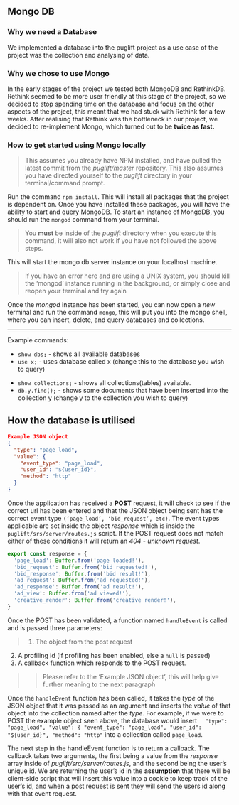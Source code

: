 ## Mongo DB

### Why we need a Database
We implemented a database into the puglift project as a use case of the project was the collection and analysing of data.

### Why we chose to use Mongo
In the early stages of the project we tested both MongoDB and RethinkDB.
Rethink seemed to be more user friendly at this stage of the project, so we decided to stop spending time on the database and focus on the other aspects of the project, this meant that we had stuck with Rethink for a few weeks.
After realising that Rethink was the bottleneck in our project, we decided to re-implement Mongo,
which turned out to be **twice as fast.**

### How to get started using Mongo locally
> This assumes you already have NPM installed, and have pulled the latest commit from the *puglift/master* repository.
> This also assumes you have directed yourself to the *puglift* directory in your terminal/command prompt.

Run the command `npm install`. This will install all packages that the project is dependent on. Once you have installed these packages, you will have the ability to start and query MongoDB.
To start an instance of MongoDB, you should run the `mongod` command from your terminal.

> You **must** be inside of the *puglift* directory when you execute this command, it will also not work if you have not followed the above steps.

This will start the mongo db server instance on your localhost machine.

>If you have an error here and are using a UNIX system, you should kill the ‘mongod’ instance running in the background, or simply close and reopen your terminal and try again

Once the *mongod* instance has been started, you can now open a *new* terminal and run the command `mongo`, this will put you into the mongo shell, where you can insert, delete, and query databases and collections.

--------

Example commands:
* `show dbs;` - shows all available databases
* `use x;` - uses database called x (change this to the database you wish to query)
- `show collections;` - shows all collections(tables) available.
- `db.y.find();` - shows some documents that have been inserted into the collection y (change y to the collection you wish to query)

## How the database is utilised

```json
Example JSON object
{
  "type": "page_load",
  "value": {
    "event_type": "page_load",
    "user_id": "${user_id}",
    "method": "http"
  }
}
```

Once the application has received a **POST** request, it will check to see if the correct url has been entered and that the JSON object being sent has the correct event type `(‘page_load’, ‘bid_request’, etc)`. The event types applicable are set inside the object *response* which is inside the `puglift/srs/server/routes.js` script.
If the POST request does not match either of these conditions it will return an *404 - unknown request*.

```JavaScript
export const response = {
  'page_load': Buffer.from('page loaded!'),
  'bid_request': Buffer.from('bid requested!'),
  'bid_response': Buffer.from('bid result!'),
  'ad_request': Buffer.from('ad requested!'),
  'ad_response': Buffer.from('ad result!'),
  'ad_view': Buffer.from('ad viewed!'),
  'creative_render': Buffer.from('creative render!'),
}
```

Once the POST has been validated, a function named `handleEvent` is called and is passed three parameters:
>1. The object from the post request
2. A profiling id (if profiling has been enabled, else a `null` is passed)
3. A callback function which responds to the POST request.

>>Please refer to the ‘Example JSON object’, this will help give further meaning to the next paragraph

Once the `handleEvent` function has been called, it takes the *type* of the JSON object that it was passed as an argument and inserts the *value* of that object into the collection named after the *type*.
For example, if we were to POST the example object seen above, the database would insert `  "type": "page_load", "value": { "event_type": "page_load", "user_id": "${user_id}", "method": "http"` into a collection called `page_load`.

The next step in the handleEvent function is to return a callback.
The callback takes two arguments, the first being a value from the *response* array inside of *puglift/src/server/routes.js*, and the second being the user’s unique id. We are returning the user’s id in the **assumption** that there will be client-side script that will insert this value into a cookie to keep track of the user’s id, and when a post request is sent they will send the users id along with that event request.

